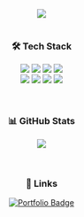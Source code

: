<div align="center">
  <img  src="https://em-content.zobj.net/source/microsoft-teams/363/blue-heart_1f499.png"/>
</div>



<br/>
<h3 align="center"> 🛠 Tech Stack  </h3>
<p align="center">
  <img src="https://img.shields.io/badge/HTML5-E34F26?style=for-the-badge&logo=html5&logoColor=white"/>
  <img src="https://img.shields.io/badge/CSS3-1572B6?style=for-the-badge&logo=css3&logoColor=white"/>
  <img src="https://img.shields.io/badge/JavaScript-F7DF1E?style=for-the-badge&logo=javascript&logoColor=black"/>
  <img src="https://img.shields.io/badge/React-61DAFB?style=for-the-badge&logo=react&logoColor=black"/>
  <br/>
  <img src="https://img.shields.io/badge/TypeScript-3178C6?style=for-the-badge&logo=TypeScript&logoColor=white"/>
  <img src="https://img.shields.io/badge/jQuery-0769AD?style=for-the-badge&logo=jquery&logoColor=white"/>
  <img src="https://img.shields.io/badge/Next.js-000000?style=for-the-badge&logo=next.js&logoColor=white"/>
  <img src="https://img.shields.io/badge/React_Native-00db9d?style=for-the-badge&logo=react&logoColor=white"/>
</p>



<br/>
<h3 align="center"> 📊 GitHub Stats</h3>
<!-- <p align="center">
  <img src="https://github-readme-stats.vercel.app/api?username=ohdaeo&show_icons=true&theme=buefy" />
</p> -->

<p align="center">
  <a href="https://github.com/ohdaeo/github-readme-stats">
    <img src="https://github-readme-stats.vercel.app/api/top-langs/?username=ohdaeo&layout=donut-vertical" />
  </a>
</p>



<br/>
<h3 align="center"> 🔗 Links</h3>
<p align="center">
  <a href="#">
    <img src="https://img.shields.io/badge/Portfolio-000000?style=for-the-badge&logo=notion&logoColor=white" alt="Portfolio Badge" />
  </a>
</p>



